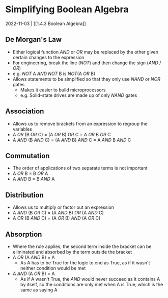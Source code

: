 # Simplifying Boolean Algebra
2022-11-03 | [[1.4.3 Boolean Algebra]]

## De Morgan's Law
- Either logical function *AND* or *OR* may be replaced by the other given certain changes to the expression
- For engineering, break the line (*NOT*) and then change the sign (*AND* / *OR*)
- e.g. *NOT* A *AND* *NOT* B is *NOT*(A *OR* B)
- Allows statements to be simplified so that they only use *NAND* or *NOR* gates
	- Makes it easier to build microprocessors
	- e.g. Solid-state drives are made up of only *NAND* gates 

## Association
- Allows us to remove brackets from an expression to regroup the variables
- A *OR* (B *OR* C) = (A *OR* B) *OR* C = A *OR* B *OR* C
- A *AND* (B *AND* C) = (A *AND* B) *AND* C = A *AND* B *AND* C

## Commutation
- The order of applications of two separate terms is not important
- A *OR* B = B *OR* A
- A *AND* B = B *AND* A

## Distribution
- Allows us to multiply or factor out an expression
- A *AND* (B *OR* C) = (A *AND* B) *OR* (A *AND* C)
- A *OR* (B *AND* C) = (A *OR* B) *AND* (A *OR* C)

## Absorption
- Where the rule applies, the second term inside the bracket can be eliminated and absorbed by the term outside the bracket
- A *OR* (A *AND* B) = A
	- As A has to be True for the logic to end as True, as if it wasn't neither condition would be met
- A *AND* (A *OR* B) = A
	- As if A wasn't True, the *AND* would never succeed as it contains A by itself, so the conditions are only met when A is True, which is the same as saying A
